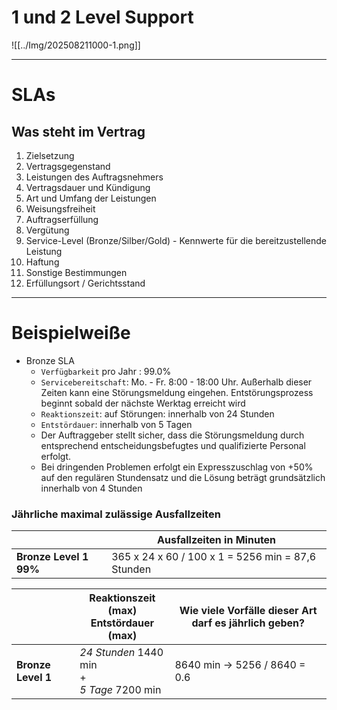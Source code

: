 # 1 und 2 Level Support

![[../Img/202508211000-1.png]]

---

# SLAs

## Was steht im Vertrag

1. Zielsetzung
2. Vertragsgegenstand
3. Leistungen des Auftragsnehmers
4. Vertragsdauer und Kündigung
5. Art und Umfang der Leistungen
6. Weisungsfreiheit
7. Auftragserfüllung
8. Vergütung
9. Service-Level (Bronze/Silber/Gold) - Kennwerte für die bereitzustellende Leistung
10. Haftung
11. Sonstige Bestimmungen
12. Erfüllungsort / Gerichtsstand

---

# Beispielweiße

- Bronze SLA
	- `Verfügbarkeit` pro Jahr : 99.0%
	- `Servicebereitschaft`: Mo. - Fr. 8:00 - 18:00 Uhr. Außerhalb dieser Zeiten kann eine Störungsmeldung eingehen. Entstörungsprozess beginnt sobald der nächste Werktag erreicht wird
	- `Reaktionszeit`: auf Störungen: innerhalb von 24 Stunden
	- `Entstördauer`: innerhalb von 5 Tagen
	- Der Auftraggeber stellt sicher, dass die Störungsmeldung durch entsprechend entscheidungsbefugtes und qualifizierte Personal erfolgt.
	- Bei dringenden Problemen erfolgt ein Expresszuschlag von +50% auf den regulären Stundensatz und die Lösung beträgt grundsätzlich innerhalb von 4 Stunden

### Jährliche maximal zulässige Ausfallzeiten

|                        | **Ausfallzeiten in Minuten**                      |
| :--------------------- | ------------------------------------------------- |
| **Bronze Level 1 99%** | 365 x 24 x 60 / 100 x 1 = 5256 min = 87,6 Stunden |

|                    | **Reaktionszeit (max)**<br>**Entstördauer (max)**                                 | **Wie viele Vorfälle dieser Art darf es jährlich geben?** |
| :----------------- | --------------------------------------------------------------------------------- | --------------------------------------------------------- |
| **Bronze Level 1** | *24 Stunden* 1440 min<br>                          +<br>*5 Tage*         7200 min | 8640 min -> 5256 / 8640 = 0.6                             |

